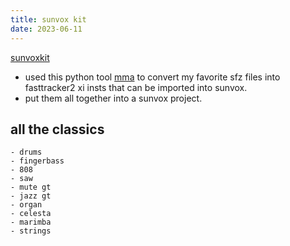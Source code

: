 ```yaml
---
title: sunvox kit
date: 2023-06-11
---
```

[sunvoxkit](https://www.dropbox.com/s/4o55b2o73jxsdwc/bweew.sunvox?dl=0)

- used this python tool [mma](https://github.com/bugnano/) to convert my favorite sfz files into fasttracker2 xi insts that can be imported into sunvox.
- put them all together into a sunvox project.
 ## all the classics
    - drums
    - fingerbass
    - 808
    - saw
    - mute gt
    - jazz gt
    - organ
    - celesta
    - marimba
    - strings
